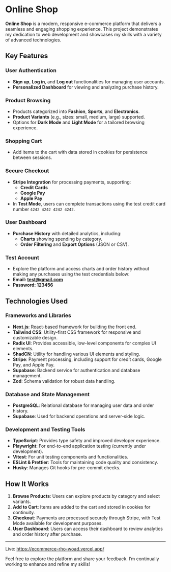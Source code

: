 # Online Shop

**Online Shop** is a modern, responsive e-commerce platform that delivers a seamless and engaging shopping experience. This project demonstrates my dedication to web development and showcases my skills with a variety of advanced technologies.

## Key Features

### User Authentication

- **Sign up**, **Log in**, and **Log out** functionalities for managing user accounts.
- **Personalized Dashboard** for viewing and analyzing purchase history.

### Product Browsing

- Products categorized into **Fashion**, **Sports**, and **Electronics**.
- **Product Variants** (e.g., sizes: small, medium, large) supported.
- Options for **Dark Mode** and **Light Mode** for a tailored browsing experience.

### Shopping Cart

- Add items to the cart with data stored in cookies for persistence between sessions.

### Secure Checkout

- **Stripe Integration** for processing payments, supporting:
  - **Credit Cards**
  - **Google Pay**
  - **Apple Pay**
- In **Test Mode**, users can complete transactions using the test credit card number `4242 4242 4242 4242`.

### User Dashboard

- **Purchase History** with detailed analytics, including:
  - **Charts** showing spending by category.
  - **Order Filtering** and **Export Options** (JSON or CSV).

### Test Account
- Explore the platform and access charts and order history without making any purchases using the test credentials below:
 - **Email: test@gmail.com**
 - **Password: 123456**

## Technologies Used

### Frameworks and Libraries

- **Next.js**: React-based framework for building the front end.
- **Tailwind CSS**: Utility-first CSS framework for responsive and customizable design.
- **Radix UI**: Provides accessible, low-level components for complex UI elements.
- **ShadCN**: Utility for handling various UI elements and styling.
- **Stripe**: Payment processing, including support for credit cards, Google Pay, and Apple Pay.
- **Supabase**: Backend service for authentication and database management.
- **Zod**: Schema validation for robust data handling.

### Database and State Management

- **PostgreSQL**: Relational database for managing user data and order history.
- **Supabase**: Used for backend operations and server-side logic.

### Development and Testing Tools

- **TypeScript**: Provides type safety and improved developer experience.
- **Playwright**: For end-to-end application testing (currently under development).
- **Vitest**: For unit testing components and functionalities.
- **ESLint & Prettier**: Tools for maintaining code quality and consistency.
- **Husky**: Manages Git hooks for pre-commit checks.

## How It Works

1. **Browse Products**: Users can explore products by category and select variants.
2. **Add to Cart**: Items are added to the cart and stored in cookies for continuity.
3. **Checkout**: Payments are processed securely through Stripe, with Test Mode available for development purposes.
4. **User Dashboard**: Users can access their dashboard to review analytics and order history after purchase.

---

Live: https://ecommerce-rho-woad.vercel.app/

Feel free to explore the platform and share your feedback. I’m continually working to enhance and refine my skills!
